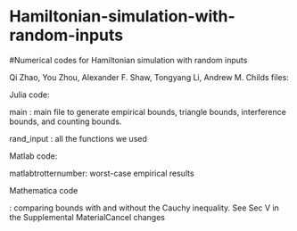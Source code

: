 # Hamiltonian-simulation-with-random-inputs
#Numerical codes for Hamiltonian simulation with random inputs

Qi Zhao, You Zhou, Alexander F. Shaw, Tongyang Li, Andrew M. Childs
files:

Julia code:

main         : main file to generate empirical bounds, triangle bounds, interference bounds, and counting bounds.

rand_input   : all the functions we used


Matlab code:

matlabtrotternumber: worst-case empirical results

Mathematica code

   : comparing bounds with and without the Cauchy inequality. See Sec V in the Supplemental MaterialCancel changes
